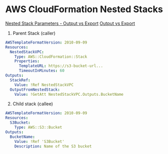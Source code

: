 # AWS CloudFormation Nested Stacks

[Nested Stack Parameters - Output vs Export](https://stackoverflow.com/questions/67605906/nested-cloudformation-child-template-not-picking-up-parameter)
[Output vs Export](https://stackoverflow.com/questions/62441152/difference-between-an-output-an-export)

1. Parent Stack (caller)

```yaml
AWSTemplateFormatVersion: 2010-09-09
Resources:
  NestedStackVPC:
    Type: AWS::CloudFormation::Stack
	Properties:
	  TemplateURL: https://s3-bucket-url...
	  TimeoutInMinutes: 60
Outputs:
  StackRef:
    Value: !Ref NestedStackVPC
  OutputFromNestedStack:
    Value: !GetAtt NestedStackVPC.Outputs.BucketName
```

2. Child stack (callee)

```yaml
AWSTemplateFormatVersion: 2010-09-09
Resources:
  S3Bucket:
    Type: AWS::S3::Bucket
Outputs:
  BucketName:
    Value: !Ref 'S3Bucket'
	Description: Name of the S3 bucket
```
